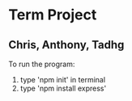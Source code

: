 # Term Project

## Chris, Anthony, Tadhg

To run the program:

1. type 'npm init' in terminal
2. type 'npm install express'

